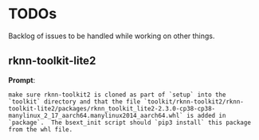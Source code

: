 # TODOs

Backlog of issues to be handled while working on other things.

## rknn-toolkit-lite2

**Prompt**:
```
make sure rknn-toolkit2 is cloned as part of `setup` into the `toolkit` directory and that the file `toolkit/rknn-toolkit2/rknn-toolkit-lite2/packages/rknn_toolkit_lite2-2.3.0-cp38-cp38-manylinux_2_17_aarch64.manylinux2014_aarch64.whl` is added in `package`.  The bsext_init script should `pip3 install` this package from the whl file.
```